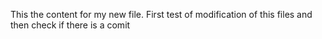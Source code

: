 This the content for my new file.
First test of modification of this files and then check if there is a comit
